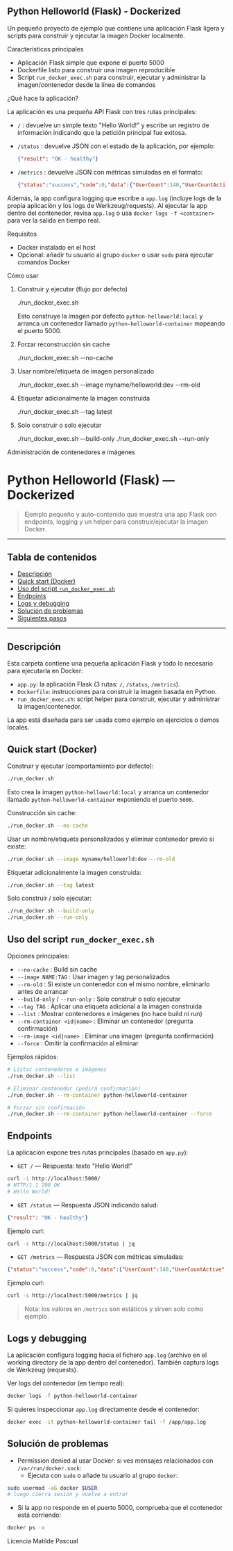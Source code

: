 ## Python Helloworld (Flask) - Dockerized

Un pequeño proyecto de ejemplo que contiene una aplicación Flask ligera y scripts para construir y ejecutar la imagen Docker localmente.

Características principales
- Aplicación Flask simple que expone el puerto 5000
- Dockerfile listo para construir una imagen reproducible
- Script `run_docker_exec.sh` para construir, ejecutar y administrar la imagen/contenedor desde la línea de comandos

¿Qué hace la aplicación?

La aplicación es una pequeña API Flask con tres rutas principales:

- `/` : devuelve un simple texto "Hello World!" y escribe un registro de información indicando que la petición principal fue exitosa.

- `/status` : devuelve JSON con el estado de la aplicación, por ejemplo:

  ```json
  {"result": "OK - healthy"}
  ```

- `/metrics` : devuelve JSON con métricas simuladas en el formato:

  ```json
  {"status":"success","code":0,"data":{"UserCount":140,"UserCountActive":23}}
  ```

Además, la app configura logging que escribe a `app.log` (incluye logs de la propia aplicación y los logs de Werkzeug/requests). Al ejecutar la app dentro del contenedor, revisa `app.log` o usa `docker logs -f <container>` para ver la salida en tiempo real.

Requisitos
- Docker instalado en el host
- Opcional: añadir tu usuario al grupo `docker` o usar `sudo` para ejecutar comandos Docker

Cómo usar

1) Construir y ejecutar (flujo por defecto)

   ./run_docker_exec.sh

   Esto construye la imagen por defecto `python-helloworld:local` y arranca un contenedor llamado `python-helloworld-container` mapeando el puerto 5000.

2) Forzar reconstrucción sin cache

   ./run_docker_exec.sh --no-cache

3) Usar nombre/etiqueta de imagen personalizado

   ./run_docker_exec.sh --image myname/helloworld:dev --rm-old

4) Etiquetar adicionalmente la imagen construida

   ./run_docker_exec.sh --tag latest

5) Solo construir o solo ejecutar

   ./run_docker_exec.sh --build-only
   ./run_docker_exec.sh --run-only

Administración de contenedores e imágenes

# Python Helloworld (Flask) — Dockerized

> Ejemplo pequeño y auto-contenido que muestra una app Flask con endpoints, logging y un helper para construir/ejecutar la imagen Docker.

---

## Tabla de contenidos

- [Descripción](#descripción)
- [Quick start (Docker)](#quick-start-docker)
- [Uso del script `run_docker_exec.sh`](#uso-del-script-rundocker_execsh)
- [Endpoints](#endpoints)
- [Logs y debugging](#logs-y-debugging)
- [Solución de problemas](#solución-de-problemas)
- [Siguientes pasos](#siguientes-pasos)

---

## Descripción

Esta carpeta contiene una pequeña aplicación Flask y todo lo necesario para ejecutarla en Docker:

- `app.py`: la aplicación Flask (3 rutas: `/`, `/status`, `/metrics`).
- `Dockerfile`: instrucciones para construir la imagen basada en Python.
- `run_docker_exec.sh`: script helper para construir, ejecutar y administrar la imagen/contenedor.

La app está diseñada para ser usada como ejemplo en ejercicios o demos locales.

## Quick start (Docker)

Construir y ejecutar (comportamiento por defecto):

```bash
./run_docker.sh
```

Esto crea la imagen `python-helloworld:local` y arranca un contenedor llamado `python-helloworld-container` exponiendo el puerto `5000`.

Construcción sin cache:

```bash
./run_docker.sh --no-cache
```

Usar un nombre/etiqueta personalizados y eliminar contenedor previo si existe:

```bash
./run_docker.sh --image myname/helloworld:dev --rm-old
```

Etiquetar adicionalmente la imagen construida:

```bash
./run_docker.sh --tag latest
```

Solo construir / solo ejecutar:

```bash
./run_docker.sh --build-only
./run_docker.sh --run-only
```

## Uso del script `run_docker_exec.sh`

Opciones principales:

- `--no-cache` : Build sin cache
- `--image NAME:TAG` : Usar imagen y tag personalizados
- `--rm-old` : Si existe un contenedor con el mismo nombre, eliminarlo antes de arrancar
- `--build-only` / `--run-only` : Solo construir o solo ejecutar
- `--tag TAG` : Aplicar una etiqueta adicional a la imagen construida
- `--list` : Mostrar contenedores e imágenes (no hace build ni run)
- `--rm-container <id|name>` : Eliminar un contenedor (pregunta confirmación)
- `--rm-image <id|name>` : Eliminar una imagen (pregunta confirmación)
- `--force` : Omitir la confirmación al eliminar

Ejemplos rápidos:

```bash
# Listar contenedores e imágenes
./run_docker.sh --list

# Eliminar contenedor (pedirá confirmación)
./run_docker.sh --rm-container python-helloworld-container

# Forzar sin confirmación
./run_docker.sh --rm-container python-helloworld-container --force
```

## Endpoints

La aplicación expone tres rutas principales (basado en `app.py`):

- `GET /` — Respuesta: texto "Hello World!"

```bash
curl -i http://localhost:5000/
# HTTP/1.1 200 OK
# Hello World!
```

- `GET /status` — Respuesta JSON indicando salud:

```json
{"result": "OK - healthy"}
```

Ejemplo curl:

```bash
curl -s http://localhost:5000/status | jq
```

- `GET /metrics` — Respuesta JSON con métricas simuladas:

```json
{"status":"success","code":0,"data":{"UserCount":140,"UserCountActive":23}}
```

Ejemplo curl:

```bash
curl -s http://localhost:5000/metrics | jq
```

> Nota: los valores en `/metrics` son estáticos y sirven solo como ejemplo.

## Logs y debugging

La aplicación configura logging hacia el fichero `app.log` (archivo en el working directory de la app dentro del contenedor). También captura logs de Werkzeug (requests).

Ver logs del contenedor (en tiempo real):

```bash
docker logs -f python-helloworld-container
```

Si quieres inspeccionar `app.log` directamente desde el contenedor:

```bash
docker exec -it python-helloworld-container tail -f /app/app.log
```

## Solución de problemas

- Permission denied al usar Docker: si ves mensajes relacionados con `/var/run/docker.sock`:
  - Ejecuta con `sudo` o añade tu usuario al grupo `docker`:

```bash
sudo usermod -aG docker $USER
# luego cierra sesión y vuelve a entrar
```

- Si la app no responde en el puerto 5000, comprueba que el contenedor está corriendo:

```bash
docker ps -a
```

Licencia Matilde Pascual